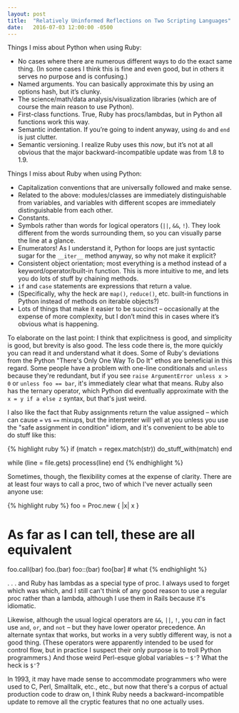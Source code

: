 ```yaml
---
layout: post
title:  "Relatively Uninformed Reflections on Two Scripting Languages"
date:   2016-07-03 12:00:00 -0500
---
```


Things I miss about Python when using Ruby:

* No cases where there are numerous different ways to do the exact same thing. (In some cases I think this is fine and even good, but in others it serves no purpose and is confusing.)
* Named arguments. You can basically approximate this by using an options hash, but it’s clunky.
* The science/math/data analysis/visualization libraries (which are of course the main reason to use Python).
* First-class functions. True, Ruby has procs/lambdas, but in Python all functions work this way.
* Semantic indentation. If you’re going to indent anyway, using `do` and `end` is just clutter.
* Semantic versioning. I realize Ruby uses this *now*, but it’s not at all obvious that the major backward-incompatible update was from 1.8 to 1.9.

Things I miss about Ruby when using Python:

* Capitalization conventions that are universally followed and make sense.
* Related to the above: modules/classes are immediately distinguishable from variables, and variables with different scopes are immediately distinguishable from each other.
* Constants.
* Symbols rather than words for logical operators (`||`, `&&`, `!`). They look different from the words surrounding them, so you can visually parse the line at a glance.
* Enumerators! As I understand it, Python for loops are just syntactic sugar for the `__iter__` method anyway, so why not make it explicit?
* Consistent object orientation; most everything is a method instead of a keyword/operator/built-in function. This is more intuitive to me, and lets you do lots of stuff by chaining methods.
* `if` and `case` statements are expressions that return a value.
* (Specifically, why the heck are `map()`, `reduce()`, etc. built-in functions in Python instead of methods on iterable objects?)
* Lots of things that make it easier to be succinct – occasionally at the expense of more complexity, but I don’t mind this in cases where it’s obvious what is happening.

To elaborate on the last point: I think that explicitness is good, and
simplicity is good, but brevity is also good. The less code there is, the more
quickly you can read it and understand what it does. Some of Ruby's deviations
from the Python "There's Only One Way To Do It" ethos are beneficial in this
regard. Some people have a problem with one-line conditionals and `unless`
because they're redundant, but if you see `raise ArgumentError unless x > 0` or
`unless foo == bar`, it's immediately clear what that means. Ruby also has the
ternary operator, which Python did eventually approximate with the
`x = y if a else z` syntax, but that's just weird.

I also like the fact that Ruby assignments return the value assigned – which
can cause `=` vs `==` mixups, but the interpreter will yell at you unless you
use the "safe assignment in condition" idiom, and it's convenient to be able to
do stuff like this:

{% highlight ruby %}
if (match = regex.match(str))
  do_stuff_with(match)
end

while (line = file.gets)
  process(line)
end
{% endhighlight %}

Sometimes, though, the flexibility comes at the expense of clarity. There are
at least four ways to call a proc, two of which I've never actually seen anyone
use:

{% highlight ruby %}
foo = Proc.new { |x| x }
# As far as I can tell, these are all equivalent
foo.call(bar)
foo.(bar)
foo::(bar)
foo[bar] # what
{% endhighlight %}

. . . and Ruby has lambdas as a special type of proc. I always used to forget
which was which, and I still can't think of any good reason to use a regular
proc rather than a lambda, although I use them in Rails because it's idiomatic.

Likewise, although the usual logical operators are `&&`, `||`, `!`, you *can* in
fact use `and`, `or`, and `not` – but they have lower operator precedence. An
alternate syntax that works, but works in a very subtly different way, is not a
good thing. (These operators were apparently intended to be used for control
flow, but in practice I suspect their only purpose is to troll Python
programmers.) And those weird Perl-esque global variables – `$'`? What the heck
is `$'`?

In 1993, it may have made sense to accommodate programmers who were used to C,
Perl, Smalltalk, etc., etc., but now that there's a corpus of actual production
code to draw on, I think Ruby needs a backward-incompatible update to remove all
the cryptic features that no one actually uses.
